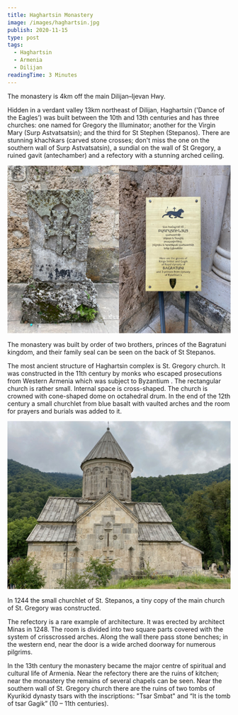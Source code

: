 ```yaml
---
title: Haghartsin Monastery
image: /images/haghartsin.jpg
publish: 2020-11-15
type: post
tags:
  - Haghartsin
  - Armenia
  - Dilijan
readingTime: 3 Minutes
---
```


The monastery is 4km off the main Dilijan–Ijevan Hwy.

<!-- more -->

Hidden in a verdant valley 13km northeast of Dilijan, Haghartsin ('Dance of the Eagles’) was built between the 10th and 13th centuries and has three churches: one named for Gregory the Illuminator; another for the Virgin Mary (Surp Astvatsatsin); and the third for St Stephen (Stepanos). There are stunning khachkars (carved stone crosses; don't miss the one on the southern wall of Surp Astvatsatsin), a sundial on the wall of St Gregory, a ruined gavit (antechamber) and a refectory with a stunning arched ceiling.

![Harghartsin](/images/haghartsin_collection01.jpg)

The monastery was built by order of two brothers, princes of the Bagratuni kingdom, and their family seal can be seen on the back of St Stepanos.

The most ancient structure of Haghartsin complex is St. Gregory church. It was constructed in the 11th century by monks who escaped prosecutions from Western Armenia which was subject to Byzantium . The rectangular church is rather small. Internal space is cross-shaped. The church is crowned with cone-shaped dome on octahedral drum. In the end of the 12th century a small churchlet from blue basalt with vaulted arches and the room for prayers and burials was added to it.

![Harghartsin](/images/haghartsin_collection02.jpg)

In 1244 the small churchlet of St. Stepanos, a tiny copy of the main church of St. Gregory was constructed.

The refectory is a rare example of architecture. It was erected by architect Minas in 1248. The room is divided into two square parts covered with the system of crisscrossed arches. Along the wall there pass stone benches; in the western end, near the door is a wide arched doorway for numerous pilgrims.

In the 13th century the monastery became the major centre of spiritual and cultural life of Armenia. Near the refectory there are the ruins of kitchen; near the monastery the remains of several chapels can be seen. Near the southern wall of St. Gregory church there are the ruins of two tombs of Kyurikid dynasty tsars with the inscriptions: "Tsar Smbat" and “It is the tomb of tsar Gagik” (10 – 11th centuries).
